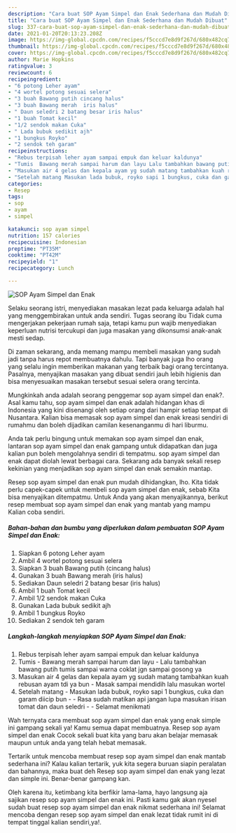 ```yaml
---
description: "Cara buat SOP Ayam Simpel dan Enak Sederhana dan Mudah Dibuat"
title: "Cara buat SOP Ayam Simpel dan Enak Sederhana dan Mudah Dibuat"
slug: 337-cara-buat-sop-ayam-simpel-dan-enak-sederhana-dan-mudah-dibuat
date: 2021-01-20T20:13:23.208Z
image: https://img-global.cpcdn.com/recipes/f5cccd7e8d9f267d/680x482cq70/sop-ayam-simpel-dan-enak-foto-resep-utama.jpg
thumbnail: https://img-global.cpcdn.com/recipes/f5cccd7e8d9f267d/680x482cq70/sop-ayam-simpel-dan-enak-foto-resep-utama.jpg
cover: https://img-global.cpcdn.com/recipes/f5cccd7e8d9f267d/680x482cq70/sop-ayam-simpel-dan-enak-foto-resep-utama.jpg
author: Marie Hopkins
ratingvalue: 3
reviewcount: 6
recipeingredient:
- "6 potong Leher ayam"
- "4 wortel potong sesuai selera"
- "3 buah Bawang putih cincang halus"
- "3 buah Bawang merah  iris halus"
- " Daun seledri 2 batang besar iris halus"
- "1 buah Tomat kecil"
- "1/2 sendok makan Cuka"
- " Lada bubuk sedikit ajh"
- "1 bungkus Royko"
- "2 sendok teh garam"
recipeinstructions:
- "Rebus terpisah leher ayam sampai empuk dan keluar kaldunya"
- "Tumis  Bawang merah sampai harum dan layu Lalu tambahkan bawang putih tumis sampai warna coklat jgn sampai gosong ya"
- "Masukan air 4 gelas dan kepala ayam yg sudah matang tambahkan kuah rebusan ayam tdi ya bun  Masak sampai mendidih lalu masukan wortel"
- "Setelah matang Masukan lada bubuk, royko sapi 1 bungkus, cuka dan garam diicip bun  Rasa sudah matikan api jangan lupa masukan irisan tomat dan daun seledri  Selamat menikmati"
categories:
- Resep
tags:
- sop
- ayam
- simpel

katakunci: sop ayam simpel 
nutrition: 157 calories
recipecuisine: Indonesian
preptime: "PT35M"
cooktime: "PT42M"
recipeyield: "1"
recipecategory: Lunch

---
```



![SOP Ayam Simpel dan Enak](https://img-global.cpcdn.com/recipes/f5cccd7e8d9f267d/680x482cq70/sop-ayam-simpel-dan-enak-foto-resep-utama.jpg)

Selaku seorang istri, menyediakan masakan lezat pada keluarga adalah hal yang menggembirakan untuk anda sendiri. Tugas seorang ibu Tidak cuma mengerjakan pekerjaan rumah saja, tetapi kamu pun wajib menyediakan keperluan nutrisi tercukupi dan juga masakan yang dikonsumsi anak-anak mesti sedap.

Di zaman  sekarang, anda memang mampu membeli masakan yang sudah jadi tanpa harus repot membuatnya dahulu. Tapi banyak juga lho orang yang selalu ingin memberikan makanan yang terbaik bagi orang tercintanya. Pasalnya, menyajikan masakan yang dibuat sendiri jauh lebih higienis dan bisa menyesuaikan masakan tersebut sesuai selera orang tercinta. 



Mungkinkah anda adalah seorang penggemar sop ayam simpel dan enak?. Asal kamu tahu, sop ayam simpel dan enak adalah hidangan khas di Indonesia yang kini disenangi oleh setiap orang dari hampir setiap tempat di Nusantara. Kalian bisa memasak sop ayam simpel dan enak kreasi sendiri di rumahmu dan boleh dijadikan camilan kesenanganmu di hari liburmu.

Anda tak perlu bingung untuk memakan sop ayam simpel dan enak, lantaran sop ayam simpel dan enak gampang untuk didapatkan dan juga kalian pun boleh mengolahnya sendiri di tempatmu. sop ayam simpel dan enak dapat diolah lewat berbagai cara. Sekarang ada banyak sekali resep kekinian yang menjadikan sop ayam simpel dan enak semakin mantap.

Resep sop ayam simpel dan enak pun mudah dihidangkan, lho. Kita tidak perlu capek-capek untuk membeli sop ayam simpel dan enak, sebab Kita bisa menyajikan ditempatmu. Untuk Anda yang akan menyajikannya, berikut resep membuat sop ayam simpel dan enak yang mantab yang mampu Kalian coba sendiri.

<!--inarticleads1-->

##### Bahan-bahan dan bumbu yang diperlukan dalam pembuatan SOP Ayam Simpel dan Enak:

1. Siapkan 6 potong Leher ayam
1. Ambil 4 wortel potong sesuai selera
1. Siapkan 3 buah Bawang putih (cincang halus)
1. Gunakan 3 buah Bawang merah  (iris halus)
1. Sediakan  Daun seledri 2 batang besar (iris halus)
1. Ambil 1 buah Tomat kecil
1. Ambil 1/2 sendok makan Cuka
1. Gunakan  Lada bubuk sedikit ajh
1. Ambil 1 bungkus Royko
1. Sediakan 2 sendok teh garam




<!--inarticleads2-->

##### Langkah-langkah menyiapkan SOP Ayam Simpel dan Enak:

1. Rebus terpisah leher ayam sampai empuk dan keluar kaldunya
1. Tumis  - Bawang merah sampai harum dan layu - Lalu tambahkan bawang putih tumis sampai warna coklat jgn sampai gosong ya
1. Masukan air 4 gelas dan kepala ayam yg sudah matang tambahkan kuah rebusan ayam tdi ya bun  - Masak sampai mendidih lalu masukan wortel
1. Setelah matang - Masukan lada bubuk, royko sapi 1 bungkus, cuka dan garam diicip bun -  - Rasa sudah matikan api jangan lupa masukan irisan tomat dan daun seledri -  - Selamat menikmati




Wah ternyata cara membuat sop ayam simpel dan enak yang enak simple ini gampang sekali ya! Kamu semua dapat membuatnya. Resep sop ayam simpel dan enak Cocok sekali buat kita yang baru akan belajar memasak maupun untuk anda yang telah hebat memasak.

Tertarik untuk mencoba membuat resep sop ayam simpel dan enak mantab sederhana ini? Kalau kalian tertarik, yuk kita segera buruan siapin peralatan dan bahannya, maka buat deh Resep sop ayam simpel dan enak yang lezat dan simple ini. Benar-benar gampang kan. 

Oleh karena itu, ketimbang kita berfikir lama-lama, hayo langsung aja sajikan resep sop ayam simpel dan enak ini. Pasti kamu gak akan nyesel sudah buat resep sop ayam simpel dan enak nikmat sederhana ini! Selamat mencoba dengan resep sop ayam simpel dan enak lezat tidak rumit ini di tempat tinggal kalian sendiri,ya!.

